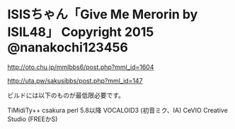 ISISちゃん「Give Me Merorin by ISIL48」
Copyright 2015 @nanakochi123456
================

http://oto.chu.jp/mmlbbs6/post.php?mml_id=1604

http://uta.pw/sakusibbs/post.php?mml_id=147

ビルドには以下のものが最低限必要です。

TiMidiTy++
csakura
perl 5.8以降
VOCALOID3 (初音ミク、IA)
CeVIO Creative Studio (FREEかS)
